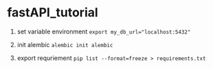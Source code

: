 # fastAPI_tutorial


1. set variable environment
`export my_db_url="localhost:5432"`

2. init alembic
`alembic init alembic`

3. export requriement 
`pip list --format=freeze > requirements.txt`
